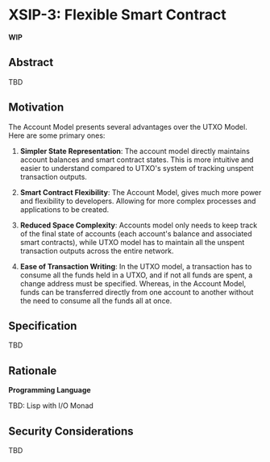 # XSIP-3: Flexible Smart Contract

**WIP**

## Abstract

TBD

## Motivation

The Account Model presents several advantages over the UTXO Model. Here are some primary ones:

1. **Simpler State Representation**: The account model directly maintains account balances and smart contract states. This is more intuitive and easier to understand compared to UTXO's system of tracking unspent transaction outputs.

2. **Smart Contract Flexibility**: The Account Model, gives much more power and flexibility to developers. Allowing for more complex processes and applications to be created.

3. **Reduced Space Complexity**: Accounts model only needs to keep track of the final state of accounts (each account's balance and associated smart contracts), while UTXO model has to maintain all the unspent transaction outputs across the entire network.

4. **Ease of Transaction Writing**: In the UTXO model, a transaction has to consume all the funds held in a UTXO, and if not all funds are spent, a change address must be specified. Whereas, in the Account Model, funds can be transferred directly from one account to another without the need to consume all the funds all at once.

## Specification

TBD

## Rationale

**Programming Language**

TBD: Lisp with I/O Monad

## Security Considerations

TBD
